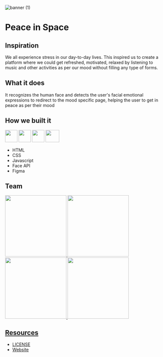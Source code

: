 ![banner (1)](https://user-images.githubusercontent.com/65373279/133924929-5be74d10-bac2-4655-9e2a-d43ce79e3b64.png)

# Peace in Space

## Inspiration
We all experience stress in our day-to-day lives. This inspired us to create a platform where we could get refreshed, motivated, relaxed by listening to music and other activities as per our mood without filling any type of forms.

## What it does
It recognizes the human face and detects the user's facial emotional expressions to redirect to the mood specific page, helping the user to get in peace as per their mood
## How we built it
<code><a href="#"><img height="40" width="40" src="https://www.flaticon.com/svg/static/icons/svg/1216/1216733.svg"></a></code>
<code><a href="#"><img height="40" width="40" src="https://cdn.iconscout.com/icon/free/png-256/css-131-722685.png"></a></code>
<code><a href="#"><img height="40" width="40" src="https://user-images.githubusercontent.com/71369943/125153949-d8854280-e174-11eb-99bd-af46a5767a54.png"></a></code>
<code><a href="#"><img height="40" width="45" src="https://cdn.iconscout.com/icon/free/png-256/figma-682083.png"></a></code>
 - HTML
 - CSS
 - Javascript
 - Face API
 - Figma
 
 ## Team
<code><a href="https://github.com/PulkitSinghDev"><img height="200px" width="200px" src="https://user-images.githubusercontent.com/71369943/133927260-346be9fd-a85e-442b-bd68-44c4e6cce804.png"></code>
<code><a href="https://github.com/Sarthakjain594"><img height="200px" width="200px" src="https://user-images.githubusercontent.com/71369943/133927261-747e3c2c-d530-4311-9272-fcee22b4f977.png"></code>
<code><a href="https://github.com/DevrajDC"><img height="200px" width="200px" src="https://user-images.githubusercontent.com/71369943/133927264-39ba06ea-b4fb-406a-96fb-05c5ff82b521.png"></code>
<code><a href="https://github.com/anubhav201241"><img height="200px" width="200px" src="https://user-images.githubusercontent.com/71369943/133927375-852b743a-fc5b-40cf-89d2-01e2402d34d0.png"></code>

## Resources
  - [LICENSE](LICENSE)
  - [Website](https://mlh-peaceout-hacks.vercel.app/)
